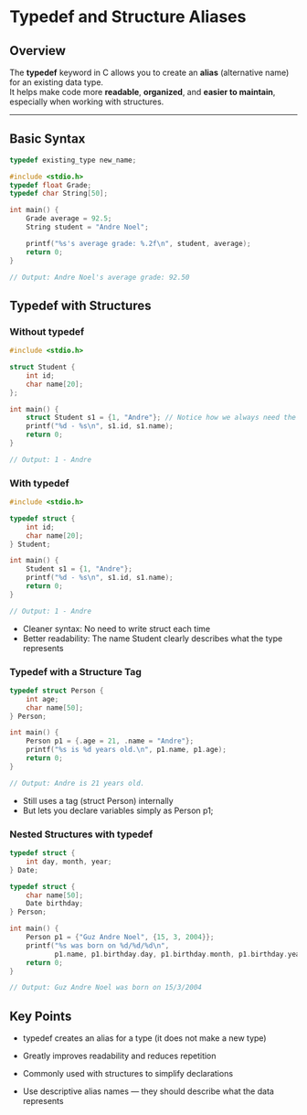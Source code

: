 # Typedef and Structure Aliases

## Overview

The **typedef** keyword in C allows you to create an **alias** (alternative name) for an existing data type.  
It helps make code more **readable**, **organized**, and **easier to maintain**, especially when working with structures.

---

## Basic Syntax

```c
typedef existing_type new_name;

#include <stdio.h>
typedef float Grade;
typedef char String[50];

int main() {
    Grade average = 92.5;
    String student = "Andre Noel";

    printf("%s's average grade: %.2f\n", student, average);
    return 0;
}

// Output: Andre Noel's average grade: 92.50

```

## Typedef with Structures

### Without typedef
```c
#include <stdio.h>

struct Student {
    int id;
    char name[20];
};

int main() {
    struct Student s1 = {1, "Andre"}; // Notice how we always need the struct keyword
    printf("%d - %s\n", s1.id, s1.name);
    return 0;
}

// Output: 1 - Andre

```

### With typedef
```c
#include <stdio.h>

typedef struct {
    int id;
    char name[20];
} Student;

int main() {
    Student s1 = {1, "Andre"};
    printf("%d - %s\n", s1.id, s1.name);
    return 0;
}

// Output: 1 - Andre

```
- Cleaner syntax: No need to write struct each time
- Better readability: The name Student clearly describes what the type represents

### Typedef with a Structure Tag
```c
typedef struct Person {
    int age;
    char name[50];
} Person;

int main() {
    Person p1 = {.age = 21, .name = "Andre"};
    printf("%s is %d years old.\n", p1.name, p1.age);
    return 0;
}

// Output: Andre is 21 years old.

```
- Still uses a tag (struct Person) internally
- But lets you declare variables simply as Person p1;

### Nested Structures with typedef
```c
typedef struct {
    int day, month, year;
} Date;

typedef struct {
    char name[50];
    Date birthday;
} Person;

int main() {
    Person p1 = {"Guz Andre Noel", {15, 3, 2004}};
    printf("%s was born on %d/%d/%d\n",
           p1.name, p1.birthday.day, p1.birthday.month, p1.birthday.year);
    return 0;
}

// Output: Guz Andre Noel was born on 15/3/2004

```

## Key Points

- typedef creates an alias for a type (it does not make a new type)

- Greatly improves readability and reduces repetition

- Commonly used with structures to simplify declarations

- Use descriptive alias names — they should describe what the data represents